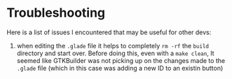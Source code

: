 # Troubleshooting

Here is a list of issues I encountered that may be useful for other devs:

1. when editing the `.glade` file it helps to completely `rm -rf` the `build` directory and start over. Before doing this, even with a `make clean`, It seemed like GTKBuilder was not picking up on the changes made to the `.glade` file (which in this case was adding a new ID to an existin button)